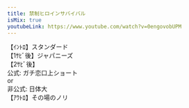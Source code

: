 ```yaml
---
title: 禁制ヒロインサバイバル
isMix: true
youtubeLink: https://www.youtube.com/watch?v=0engovobUPM
---
```


【ｲﾝﾄﾛ】スタンダード<br />
【1ｻﾋﾞ後】ジャパニーズ<br />
【2ｻﾋﾞ後】<br />
公式: ガチ恋口上ショート<br />
or<br />
非公式: 日体大<br />
【ｱｳﾄﾛ】その場のノリ<br />